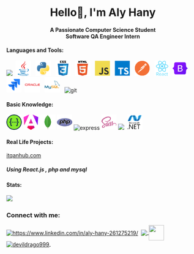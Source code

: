 
<h1 align="center">Hello👋, I'm Aly Hany<br> </h1>
<h4 align="center">A Passionate Computer Science Student<br>Software QA Engineer Intern</h4>
<h4>Languages and Tools:</h4>
<p align="center">

  <img width=40 src="https://upload.wikimedia.org/wikipedia/commons/1/18/ISO_C%2B%2B_Logo.svg">&nbsp;
 <img src="https://raw.githubusercontent.com/devicons/devicon/master/icons/java/java-original.svg" alt="java" width="40" height="40"/> &nbsp;
 <img src="https://raw.githubusercontent.com/devicons/devicon/master/icons/python/python-original.svg" alt="python" width="40" height="40"/> &nbsp;
 <img src="https://raw.githubusercontent.com/devicons/devicon/master/icons/css3/css3-original-wordmark.svg" alt="css3" width="40" height="40"/> &nbsp;
 <img src="https://raw.githubusercontent.com/devicons/devicon/master/icons/html5/html5-original-wordmark.svg" alt="html5" width="40" height="40"/> &nbsp;
<img src="https://raw.githubusercontent.com/devicons/devicon/master/icons/javascript/javascript-original.svg" alt="javascript" width="40" height="40"/> &nbsp;
<img src="https://raw.githubusercontent.com/devicons/devicon/master/icons/typescript/typescript-original.svg" alt="typescript" width="40" height="40"/> &nbsp;
 <img src="https://raw.githubusercontent.com/devicons/devicon/master/icons/postman/postman-original.svg" alt="postman" width="40" height="40"/> &nbsp;
<img src="https://raw.githubusercontent.com/devicons/devicon/master/icons/react/react-original-wordmark.svg" alt="react" width="40" height="40"/>&nbsp;
<img src="https://raw.githubusercontent.com/devicons/devicon/master/icons/bootstrap/bootstrap-original.svg" width="40" height="40"/>&nbsp;
<img src="https://raw.githubusercontent.com/devicons/devicon/master/icons/jira/jira-original.svg" alt="jira" width="40" height="40"/>&nbsp;
<img src="https://raw.githubusercontent.com/devicons/devicon/master/icons/oracle/oracle-original.svg" alt="oracle" width="40" height="40"/> &nbsp;
  <img src="https://raw.githubusercontent.com/devicons/devicon/master/icons/mysql/mysql-original-wordmark.svg" alt="mysql" width="40" height="40"/> &nbsp;
<img src="https://www.vectorlogo.zone/logos/git-scm/git-scm-icon.svg" alt="git" width="40" height="40"/>&nbsp;
 <br>
 <h4 align="left">Basic Knowledge:</h4>
 <p align="left">
     <img src="https://raw.githubusercontent.com/devicons/devicon/master/icons/swagger/swagger-original.svg" alt="swagger" width="40" height="40"/>
 <img src="https://raw.githubusercontent.com/devicons/devicon/master/icons/angular/angular-original.svg" alt="angular" width="40" height="40"/> 
     <img src="https://raw.githubusercontent.com/devicons/devicon/master/icons/mongodb/mongodb-original.svg" alt="mongo" width="40" height="40"/>
     <img src="https://raw.githubusercontent.com/devicons/devicon/master/icons/php/php-original.svg" alt="php" width="40" height="40"/>
     <img src="https://user-images.githubusercontent.com/11978772/40430986-a0eb7b92-5e63-11e8-80eb-43fe07f664a6.png" alt="express" width="60" /> 
  <img src="https://raw.githubusercontent.com/devicons/devicon/master/icons/sass/sass-original.svg" alt="sass" width="40" height="40"/>
    <img width=40 src="https://upload.wikimedia.org/wikipedia/commons/b/bd/Logo_C_sharp.svg">&nbsp;
     <img width=40 src="https://raw.githubusercontent.com/devicons/devicon/master/icons/dot-net/dot-net-original-wordmark.svg" alt="dotnet" valign="center">
    <br>
  </p>
<h4> Real Life Projects:</h4>
<a href ="https://Itqanhub.com">itqanhub.com</a>
<h5> Using React.js , php and mysql </h6>
<h4>Stats:</h3>
<img  src="https://github-readme-stats.vercel.app/api/top-langs/?username=ahany42&layout=compact&theme=vision-friendly-dark" >
<h3 align="left">Connect with me:</h4>
<p align="left" >
<a href="https://www.linkedin.com/in/aly-hany-261275219/" target="blank"><img align="center" src="https://raw.githubusercontent.com/rahuldkjain/github-profile-readme-generator/master/src/images/icons/Social/linked-in-alt.svg" alt="https://www.linkedin.com/in/aly-hany-261275219/" height="30" width="40" /></a>&nbsp;
<a  href="mailto:ahanyfathy42@gmail.com" target="blank">
 <img align="center"  src="https://img.icons8.com/color/48/gmail-new.png">
  </a>
  <a href="https://www.hackerrank.com/profile/ahanyfathy42">
  <img align="center" src="https://github.com/ahany42/ahany42/assets/118932294/58fed282-20f6-434c-863c-13a7041a99d5" width="40" height="40">
</a>
   <a href="https://codeforces.com/profile/ahanyfathy42" target="blank">
     <img align="center" src="https://img.icons8.com/external-tal-revivo-color-tal-revivo/96/000000/external-codeforces-programming-competitions-and-contests-programming-community-logo-color-tal-revivo.png" alt="devildrago999" height="40" width="40" />
   </a>&nbsp;

</p>
